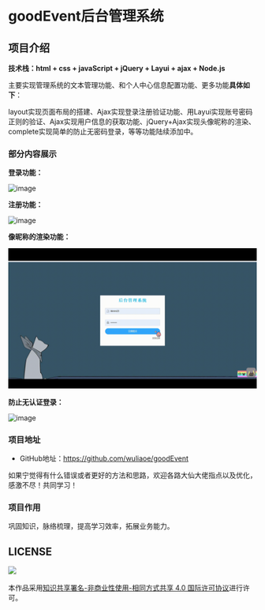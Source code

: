 # goodEvent后台管理系统


## 项目介绍

**技术栈：html + css + javaScript + jQuery + Layui + ajax + Node.js**

主要实现管理系统的文本管理功能、和个人中心信息配置功能、更多功能**具体如下**：

layout实现页面布局的搭建、Ajax实现登录注册验证功能、用Layui实现账号密码正则的验证、Ajax实现用户信息的获取功能、jQuery+Ajax实现头像昵称的渲染、complete实现简单的防止无密码登录，等等功能陆续添加中。

### 部分内容展示

**登录功能：**

![image](https://github.com/wuliaoe/goodEvent/blob/main/assets/readmeImg/login.gif)

**注册功能：**

![image](https://github.com/wuliaoe/goodEvent/blob/main/assets/readmeImg/reg.gif)

**像昵称的渲染功能：**

![image](https://github.com/wuliaoe/goodEvent/blob/main/assets/readmeImg/picandname.gif)

**防止无认证登录：**

![image](https://github.com/wuliaoe/goodEvent/blob/main/assets/readmeImg/backlogin.gif)

### 项目地址

- GitHub地址：<https://github.com/wuliaoe/goodEvent>

如果宁觉得有什么错误或者更好的方法和思路，欢迎各路大仙大佬指点以及优化，感激不尽！共同学习！

### 项目作用

巩固知识，脉络梳理，提高学习效率，拓展业务能力。


## LICENSE

![](http://img.smyhvae.com/20210331_CC-BY-NC-SA.png)

本作品采用[知识共享署名-非商业性使用-相同方式共享 4.0 国际许可协议](https://creativecommons.org/licenses/by-nc-sa/4.0/)进行许可。